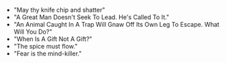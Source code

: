  - "May thy knife chip and shatter"
 - "A Great Man Doesn't Seek To Lead. He's Called To It."
 - "An Animal Caught In A Trap Will Gnaw Off Its Own Leg To Escape. What Will You Do?"
 - "When Is A Gift Not A Gift?"
 - "The spice must flow."
 - "Fear is the mind-killer."
